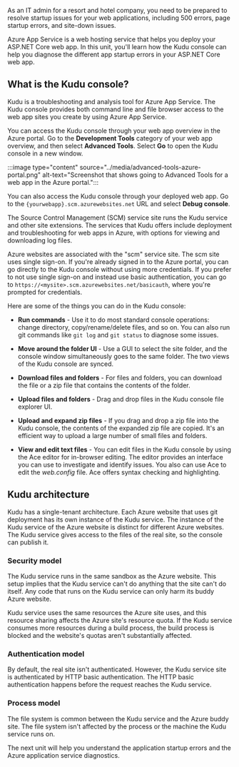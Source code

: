 As an IT admin for a resort and hotel company, you need to be prepared to resolve startup issues for your web applications, including 500 errors, page startup errors, and site-down issues.

Azure App Service is a web hosting service that helps you deploy your ASP.NET Core web app. In this unit, you'll learn how the Kudu console can help you diagnose the different app startup errors in your ASP.NET Core web app.

## What is the Kudu console?

Kudu is a troubleshooting and analysis tool for Azure App Service. The Kudu console provides both command line and file browser access to the web app sites you create by using Azure App Service.

You can access the Kudu console through your web app overview in the Azure portal. Go to the **Development Tools** category of your web app overview, and then select **Advanced Tools**. Select **Go** to open the Kudu console in a new window.

:::image type="content" source="../media/advanced-tools-azure-portal.png" alt-text="Screenshot that shows going to Advanced Tools for a web app in the Azure portal.":::

You can also access the Kudu console through your deployed web app. Go to the `{yourwebapp}.scm.azurewebsites.net` URL and select **Debug console**.

The Source Control Management (SCM) service site runs the Kudu service and other site extensions. The services that Kudu offers include deployment and troubleshooting for web apps in Azure, with options for viewing and downloading log files.

Azure websites are associated with the "scm" service site. The scm site uses single sign-on. If you're already signed in to the Azure portal, you can go directly to the Kudu console without using more credentials. If you prefer to not use single sign-on and instead use basic authentication, you can go to `https://<mysite>.scm.azurewebsites.net/basicauth`, where you're prompted for credentials.

Here are some of the things you can do in the Kudu console:

- **Run commands** - Use it to do most standard console operations: change directory, copy/rename/delete files, and so on. You can also run git commands like `git log` and `git status` to diagnose some issues.

- **Move around the folder UI** - Use a GUI to select the site folder, and the console window simultaneously goes to the same folder. The two views of the Kudu console are synced.

- **Download files and folders** - For files and folders, you can download the file or a zip file that contains the contents of the folder.

- **Upload files and folders** - Drag and drop files in the Kudu console file explorer UI.

- **Upload and expand zip files** - If you drag and drop a zip file into the Kudu console, the contents of the expanded zip file are copied. It's an efficient way to upload a large number of small files and folders.

- **View and edit text files** - You can edit files in the Kudu console by using the Ace editor for in-browser editing. The editor provides an interface you can use to investigate and identify issues. You also can use Ace to edit the *web.config* file. Ace offers syntax checking and highlighting.

## Kudu architecture

Kudu has a single-tenant architecture. Each Azure website that uses git deployment has its own instance of the Kudu service. The instance of the Kudu service of the Azure website is distinct for different Azure websites. The Kudu service gives access to the files of the real site, so the console can publish it.

### Security model

The Kudu service runs in the same sandbox as the Azure website. This setup implies that the Kudu service can't do anything that the site can't do itself. Any code that runs on the Kudu service can only harm its buddy Azure website.

Kudu service uses the same resources the Azure site uses, and this resource sharing affects the Azure site's resource quota. If the Kudu service consumes more resources during a build process, the build process is blocked and the website's quotas aren't substantially affected.

### Authentication model

By default, the real site isn't authenticated. However, the Kudu service site is authenticated by HTTP basic authentication. The HTTP basic authentication happens before the request reaches the Kudu service.

### Process model

The file system is common between the Kudu service and the Azure buddy site. The file system isn't affected by the process or the machine the Kudu service runs on.

The next unit will help you understand the application startup errors and the Azure application service diagnostics.
